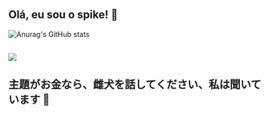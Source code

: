 ## Olá, eu sou o spike! 🔌
![Anurag's GitHub stats](https://github-readme-stats.vercel.app/api?username=sp1ke-exe&show_icons=true&theme=dark)
##
<div>
   <a href="https://discord.gg/" target="_blank"><img src="https://img.shields.io/badge/Discord-7289DA?style=for-the-badge&logo=discord&logoColor=white" target="_blank"></a>

## 主題がお金なら、雌犬を話してください、私は聞いています 💸
</div>
